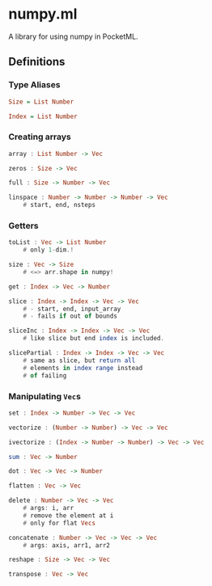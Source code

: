 # numpy.ml

A library for using numpy in PocketML.


## Definitions

### Type Aliases
```haskell
Size = List Number
```
```haskell
Index = List Number
```
### Creating arrays
```haskell
array : List Number -> Vec
```
```haskell
zeros : Size -> Vec
```
```haskell
full : Size -> Number -> Vec
```
```haskell
linspace : Number -> Number -> Number -> Vec
	# start, end, nsteps

```
### Getters
```haskell
toList : Vec -> List Number
	# only 1-dim.!

```
```haskell
size : Vec -> Size
	# <=> arr.shape in numpy!

```
```haskell
get : Index -> Vec -> Number
```
```haskell
slice : Index -> Index -> Vec -> Vec
	# - start, end, input_array
	# - fails if out of bounds

```
```haskell
sliceInc : Index -> Index -> Vec -> Vec
	# like slice but end index is included.

```
```haskell
slicePartial : Index -> Index -> Vec -> Vec
	# same as slice, but return all
	# elements in index range instead
	# of failing

```
### Manipulating `Vec`s
```haskell
set : Index -> Number -> Vec -> Vec
```
```haskell
vectorize : (Number -> Number) -> Vec -> Vec
```
```haskell
ivectorize : (Index -> Number -> Number) -> Vec -> Vec
```
```haskell
sum : Vec -> Number
```
```haskell
dot : Vec -> Vec -> Number
```
```haskell
flatten : Vec -> Vec
```
```haskell
delete : Number -> Vec -> Vec
	# args: i, arr
	# remove the element at i
	# only for flat Vecs

```
```haskell
concatenate : Number -> Vec -> Vec -> Vec
	# args: axis, arr1, arr2

```
```haskell
reshape : Size -> Vec -> Vec
```
```haskell
transpose : Vec -> Vec
```

